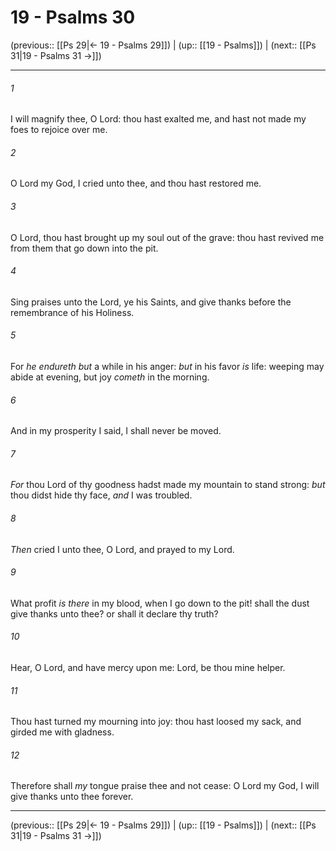 # 19 - Psalms 30

(previous:: [[Ps 29|← 19 - Psalms 29]]) | (up:: [[19 - Psalms]]) | (next:: [[Ps 31|19 - Psalms 31 →]])

***


###### 1 
I will magnify thee, O Lord: thou hast exalted me, and hast not made my foes to rejoice over me. 

###### 2 
O Lord my God, I cried unto thee, and thou hast restored me. 

###### 3 
O Lord, thou hast brought up my soul out of the grave: thou hast revived me from them that go down into the pit. 

###### 4 
Sing praises unto the Lord, ye his Saints, and give thanks before the remembrance of his Holiness. 

###### 5 
For _he endureth but_ a while in his anger: _but_ in his favor _is_ life: weeping may abide at evening, but joy _cometh_ in the morning. 

###### 6 
And in my prosperity I said, I shall never be moved. 

###### 7 
_For_ thou Lord of thy goodness hadst made my mountain to stand strong: _but_ thou didst hide thy face, _and_ I was troubled. 

###### 8 
_Then_ cried I unto thee, O Lord, and prayed to my Lord. 

###### 9 
What profit _is there_ in my blood, when I go down to the pit! shall the dust give thanks unto thee? or shall it declare thy truth? 

###### 10 
Hear, O Lord, and have mercy upon me: Lord, be thou mine helper. 

###### 11 
Thou hast turned my mourning into joy: thou hast loosed my sack, and girded me with gladness. 

###### 12 
Therefore shall _my_ tongue praise thee and not cease: O Lord my God, I will give thanks unto thee forever.

***

(previous:: [[Ps 29|← 19 - Psalms 29]]) | (up:: [[19 - Psalms]]) | (next:: [[Ps 31|19 - Psalms 31 →]])
